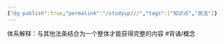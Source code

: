 ```yaml
---
{"dg-publish":true,"permalink":"/studyup///","tags":["知识点","民法"]}
---
```


体系解释：与其他法条结合为一个整体才能获得完整的内容 #背诵/概念 
